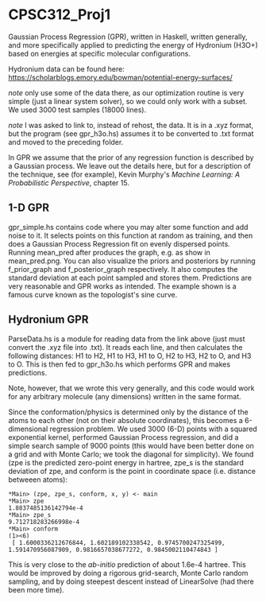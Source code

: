 # CPSC312_Proj1
Gaussian Process Regression (GPR), written in Haskell, written generally, and more specifically applied to predicting the energy of Hydronium (H3O+) based on energies at specific molecular configurations. 

Hydronium data can be found here: https://scholarblogs.emory.edu/bowman/potential-energy-surfaces/

*note* only use some of the data there, as our optimization routine is very simple (just a linear system solver), so we could only work with a subset. We used 3000 test samples (18000 lines). 

*note* I was asked to link to, instead of rehost, the data. It is in a .xyz format, but the program (see gpr_h3o.hs) assumes it to be converted to .txt format and moved to the preceding folder.

In GPR we assume that the prior of any regression function is described by a Gaussian process. We leave out the details here, but for a description of the technique, see (for example), Kevin Murphy's *Machine Learning: A Probabilistic Perspective*, chapter 15. 

## 1-D GPR
gpr_simple.hs contains code where you may alter some function and add noise to it. It selects points on this function at random as training, and then does a Gaussian Process Regression fit on evenly dispersed points. Running mean_pred after produces the graph, e.g. as show in mean_pred.png. You can also visualize the priors and posteriors by running f_prior_graph and f_posterior_graph respectively. It also computes the standard deviation at each point sampled and stores them. Predictions are very reasonable and GPR works as intended. The example shown is a famous curve known as the topologist's sine curve. 

## Hydronium GPR
ParseData.hs is a module for reading data from the link above (just must convert the .xyz file into .txt). It reads each line, and then calculates the following distances: H1 to H2, H1 to H3, H1 to O, H2 to H3, H2 to O, and H3 to O. This is then fed to gpr_h3o.hs which performs GPR and makes predictions.

Note, however, that we wrote this very generally, and this code would work for any arbitrary molecule (any dimensions) written in the same format. 

Since the conformation/physics is determined only by the distance of the atoms to each other (not on their absolute coordinates), this becomes a 6-dimensional regression problem. We used 3000 (6-D) points with a squared exponential kernel, performed Gaussian Process regression, and did a simple search sample of 9000 points (this would have been better done on a grid and with Monte Carlo; we took the diagonal for simplicity). We found (zpe is the predicted zero-point energy in hartree, zpe_s is the standard deviation of zpe, and conform is the point in coordinate space (i.e. distance betweeen atoms):
```
*Main> (zpe, zpe_s, conform, x, y) <- main
*Main> zpe
1.8837485136142794e-4
*Main> zpe_s
9.712718283266998e-4
*Main> conform
(1><6)
 [ 1.6000336212676844, 1.602189102338542, 0.9745700247325499, 1.591470956087909, 0.9816657038677272, 0.9845002110474843 ]

```

This is very close to the *ab-initio* prediction of about 1.6e-4 hartree. This would be improved by doing a rigorous grid-search, Monte Carlo random sampling, and by doing steepest descent instead of LinearSolve (had there been more time). 
